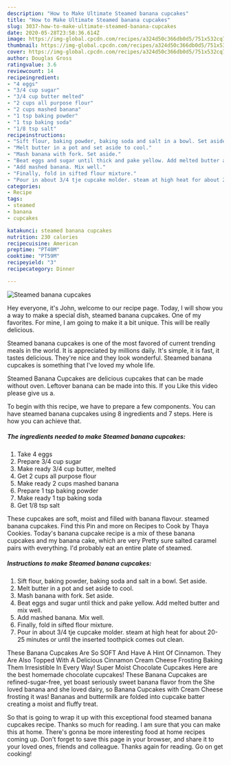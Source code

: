 ```yaml
---
description: "How to Make Ultimate Steamed banana cupcakes"
title: "How to Make Ultimate Steamed banana cupcakes"
slug: 3037-how-to-make-ultimate-steamed-banana-cupcakes
date: 2020-05-28T23:58:36.614Z
image: https://img-global.cpcdn.com/recipes/a324d50c366db0d5/751x532cq70/steamed-banana-cupcakes-recipe-main-photo.jpg
thumbnail: https://img-global.cpcdn.com/recipes/a324d50c366db0d5/751x532cq70/steamed-banana-cupcakes-recipe-main-photo.jpg
cover: https://img-global.cpcdn.com/recipes/a324d50c366db0d5/751x532cq70/steamed-banana-cupcakes-recipe-main-photo.jpg
author: Douglas Gross
ratingvalue: 3.6
reviewcount: 14
recipeingredient:
- "4 eggs"
- "3/4 cup sugar"
- "3/4 cup butter melted"
- "2 cups all purpose flour"
- "2 cups mashed banana"
- "1 tsp baking powder"
- "1 tsp baking soda"
- "1/8 tsp salt"
recipeinstructions:
- "Sift flour, baking powder, baking soda and salt in a bowl. Set aside."
- "Melt butter in a pot and set aside to cool."
- "Mash banana with fork. Set aside."
- "Beat eggs and sugar until thick and pake yellow. Add melted butter and mix well."
- "Add mashed banana. Mix well."
- "Finally, fold in sifted flour mixture."
- "Pour in about 3/4 tje cupcake molder. steam at high heat for about 20-25 minutes or until the inserted toothpick comes out clean."
categories:
- Recipe
tags:
- steamed
- banana
- cupcakes

katakunci: steamed banana cupcakes 
nutrition: 230 calories
recipecuisine: American
preptime: "PT40M"
cooktime: "PT59M"
recipeyield: "3"
recipecategory: Dinner

---
```



![Steamed banana cupcakes](https://img-global.cpcdn.com/recipes/a324d50c366db0d5/751x532cq70/steamed-banana-cupcakes-recipe-main-photo.jpg)

Hey everyone, it's John, welcome to our recipe page. Today, I will show you a way to make a special dish, steamed banana cupcakes. One of my favorites. For mine, I am going to make it a bit unique. This will be really delicious.

Steamed banana cupcakes is one of the most favored of current trending meals in the world. It is appreciated by millions daily. It's simple, it is fast, it tastes delicious. They're nice and they look wonderful. Steamed banana cupcakes is something that I've loved my whole life.

Steamed Banana Cupcakes are delicious cupcakes that can be made without oven. Leftover banana can be made into this. If you Like this video please give us a.


To begin with this recipe, we have to prepare a few components. You can have steamed banana cupcakes using 8 ingredients and 7 steps. Here is how you can achieve that.

<!--inarticleads1-->

##### The ingredients needed to make Steamed banana cupcakes:

1. Take 4 eggs
1. Prepare 3/4 cup sugar
1. Make ready 3/4 cup butter, melted
1. Get 2 cups all purpose flour
1. Make ready 2 cups mashed banana
1. Prepare 1 tsp baking powder
1. Make ready 1 tsp baking soda
1. Get 1/8 tsp salt


These cupcakes are soft, moist and filled with banana flavour. steamed banana cupcakes. Find this Pin and more on Recipes to Cook by Thaya Cookies. Today&#39;s banana cupcake recipe is a mix of these banana cupcakes and my banana cake, which are very Pretty sure salted caramel pairs with everything. I&#39;d probably eat an entire plate of steamed. 

<!--inarticleads2-->

##### Instructions to make Steamed banana cupcakes:

1. Sift flour, baking powder, baking soda and salt in a bowl. Set aside.
1. Melt butter in a pot and set aside to cool.
1. Mash banana with fork. Set aside.
1. Beat eggs and sugar until thick and pake yellow. Add melted butter and mix well.
1. Add mashed banana. Mix well.
1. Finally, fold in sifted flour mixture.
1. Pour in about 3/4 tje cupcake molder. steam at high heat for about 20-25 minutes or until the inserted toothpick comes out clean.


These Banana Cupcakes Are So SOFT And Have A Hint Of Cinnamon. They Are Also Topped With A Delicious Cinnamon Cream Cheese Frosting Baking Them Irresistible In Every Way! Super Moist Chocolate Cupcakes Here are the best homemade chocolate cupcakes! These Banana Cupcakes are refined-sugar-free, yet boast seriously sweet banana flavor from the She loved banana and she loved dairy, so Banana Cupcakes with Cream Cheese frosting it was! Bananas and buttermilk are folded into cupcake batter creating a moist and fluffy treat. 

So that is going to wrap it up with this exceptional food steamed banana cupcakes recipe. Thanks so much for reading. I am sure that you can make this at home. There's gonna be more interesting food at home recipes coming up. Don't forget to save this page in your browser, and share it to your loved ones, friends and colleague. Thanks again for reading. Go on get cooking!
